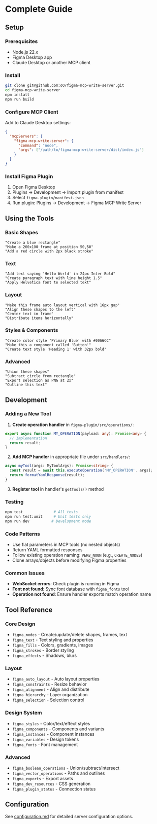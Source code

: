 # Complete Guide

## Setup

### Prerequisites
- Node.js 22.x
- Figma Desktop app
- Claude Desktop or another MCP client

### Install
```bash
git clone git@github.com:oO/figma-mcp-write-server.git
cd figma-mcp-write-server
npm install
npm run build
```

### Configure MCP Client
Add to Claude Desktop settings:
```json
{
  "mcpServers": {
    "figma-mcp-write-server": {
      "command": "node",
      "args": ["/path/to/figma-mcp-write-server/dist/index.js"]
    }
  }
}
```

### Install Figma Plugin
1. Open Figma Desktop
2. Plugins → Development → Import plugin from manifest
3. Select `figma-plugin/manifest.json`
4. Run plugin: Plugins → Development → Figma MCP Write Server

## Using the Tools

### Basic Shapes
```
"Create a blue rectangle"
"Make a 200x100 frame at position 50,50"
"Add a red circle with 2px black stroke"
```

### Text
```
"Add text saying 'Hello World' in 24px Inter Bold"
"Create paragraph text with line height 1.5"
"Apply Helvetica font to selected text"
```

### Layout
```
"Make this frame auto layout vertical with 16px gap"
"Align these shapes to the left"
"Center text in frame"
"Distribute items horizontally"
```

### Styles & Components
```
"Create color style 'Primary Blue' with #0066CC"
"Make this a component called 'Button'"
"Create text style 'Heading 1' with 32px bold"
```

### Advanced
```
"Union these shapes"
"Subtract circle from rectangle"
"Export selection as PNG at 2x"
"Outline this text"
```

## Development

### Adding a New Tool

1. **Create operation handler** in `figma-plugin/src/operations/`:
```typescript
export async function MY_OPERATION(payload: any): Promise<any> {
  // Implementation
  return result;
}
```

2. **Add MCP handler** in appropriate file under `src/handlers/`:
```typescript
async myTool(args: MyToolArgs): Promise<string> {
  const result = await this.executeOperation('MY_OPERATION', args);
  return formatYamlResponse(result);
}
```

3. **Register tool** in handler's `getTools()` method

### Testing
```bash
npm test              # All tests
npm run test:unit     # Unit tests only
npm run dev          # Development mode
```

### Code Patterns
- Use flat parameters in MCP tools (no nested objects)
- Return YAML formatted responses
- Follow existing operation naming: `VERB_NOUN` (e.g., `CREATE_NODES`)
- Clone arrays/objects before modifying Figma properties

### Common Issues
- **WebSocket errors**: Check plugin is running in Figma
- **Font not found**: Sync font database with `figma_fonts` tool
- **Operation not found**: Ensure handler exports match operation name

## Tool Reference

### Core Design
- `figma_nodes` - Create/update/delete shapes, frames, text
- `figma_text` - Text styling and properties
- `figma_fills` - Colors, gradients, images
- `figma_strokes` - Border styling
- `figma_effects` - Shadows, blurs

### Layout
- `figma_auto_layout` - Auto layout properties
- `figma_constraints` - Resize behavior
- `figma_alignment` - Align and distribute
- `figma_hierarchy` - Layer organization
- `figma_selection` - Selection control

### Design System
- `figma_styles` - Color/text/effect styles
- `figma_components` - Components and variants
- `figma_instances` - Component instances
- `figma_variables` - Design tokens
- `figma_fonts` - Font management

### Advanced
- `figma_boolean_operations` - Union/subtract/intersect
- `figma_vector_operations` - Paths and outlines
- `figma_exports` - Export assets
- `figma_dev_resources` - CSS generation
- `figma_plugin_status` - Connection status

## Configuration

See [configuration.md](configuration.md) for detailed server configuration options.